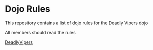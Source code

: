 Dojo Rules
==========

This repository contains a list of dojo rules for the Deadly Vipers dojo

All members should read the rules

[DeadlyVipers](https://github.com/deadlyvipers)
